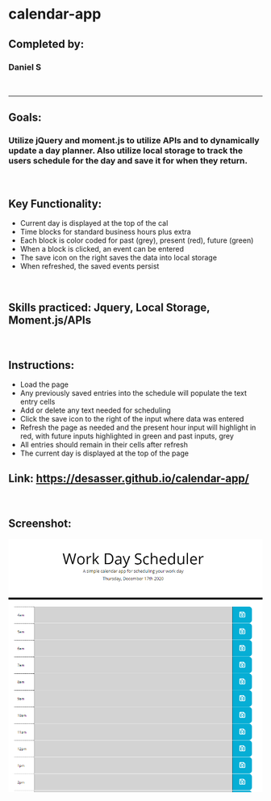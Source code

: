 # calendar-app
## Completed by: 
### Daniel S

<br />

- - - - 

## Goals: 
### Utilize jQuery and moment.js to utilize APIs and to dynamically update a day planner. Also utilize local storage to track the users schedule for the day and save it for when they return.

<br />

## Key Functionality:
* Current day is displayed at the top of the cal
* Time blocks for standard business hours plus extra
* Each block is color coded for past (grey), present (red), future (green)
* When a block is clicked, an event can be entered
* The save icon on the right saves the data into local storage
* When refreshed, the saved events persist

<br />

## Skills practiced: Jquery, Local Storage, Moment.js/APIs

<br />

## Instructions:
* Load the page
* Any previously saved entries into the schedule will populate the text entry cells
* Add or delete any text needed for scheduling
* Click the save icon to the right of the input where data was entered
* Refresh the page as needed and the present hour input will highlight in red, with future inputs highlighted in green and past inputs, grey
* All entries should remain in their cells after refresh
* The current day is displayed at the top of the page

## Link: https://desasser.github.io/calendar-app/

<br />

## Screenshot: 
<img src="frontPage.png" alt="Calendar App Screen">